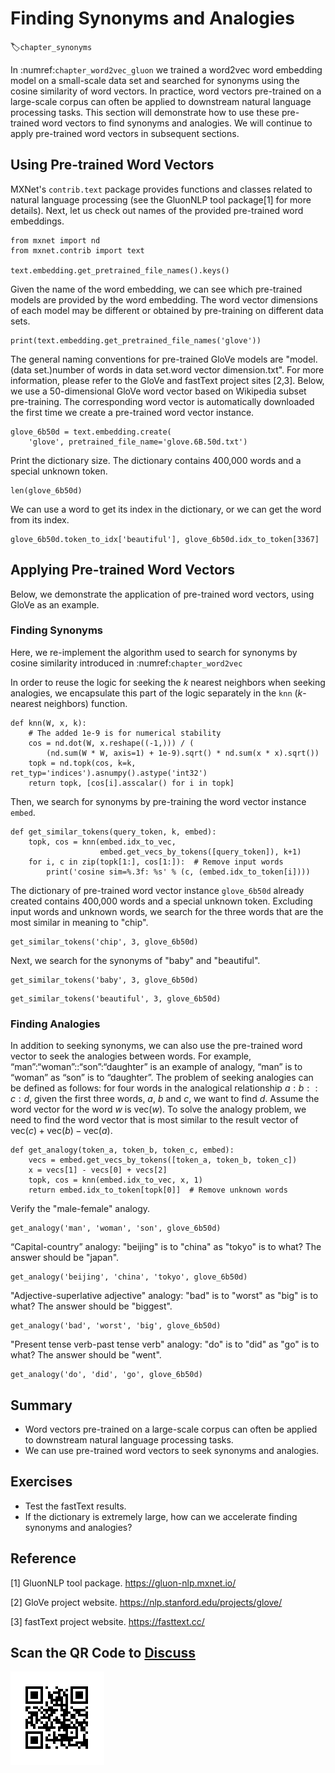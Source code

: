 # Finding Synonyms and Analogies
:label:`chapter_synonyms`

In :numref:`chapter_word2vec_gluon` we trained a word2vec word embedding model
on a small-scale data set and searched for synonyms using the cosine similarity
of word vectors. In practice, word vectors pre-trained on a large-scale corpus
can often be applied to downstream natural language processing tasks. This
section will demonstrate how to use these pre-trained word vectors to find
synonyms and analogies. We will continue to apply pre-trained word vectors in
subsequent sections.

## Using Pre-trained Word Vectors

MXNet's `contrib.text` package provides functions and classes related to natural language processing (see the GluonNLP tool package[1] for more details). Next, let us check out names of the provided pre-trained word embeddings.

```{.python .input}
from mxnet import nd
from mxnet.contrib import text

text.embedding.get_pretrained_file_names().keys()
```

Given the name of the word embedding, we can see which pre-trained models are provided by the word embedding. The word vector dimensions of each model may be different or obtained by pre-training on different data sets.

```{.python .input  n=35}
print(text.embedding.get_pretrained_file_names('glove'))
```

The general naming conventions for pre-trained GloVe models are "model.(data set.)number of words in data set.word vector dimension.txt". For more information, please refer to the GloVe and fastText project sites [2,3]. Below, we use a 50-dimensional GloVe word vector based on Wikipedia subset pre-training. The corresponding word vector is automatically downloaded the first time we create a pre-trained word vector instance.

```{.python .input  n=11}
glove_6b50d = text.embedding.create(
    'glove', pretrained_file_name='glove.6B.50d.txt')
```

Print the dictionary size. The dictionary contains 400,000 words and a special unknown token.

```{.python .input}
len(glove_6b50d)
```

We can use a word to get its index in the dictionary, or we can get the word from its index.

```{.python .input  n=12}
glove_6b50d.token_to_idx['beautiful'], glove_6b50d.idx_to_token[3367]
```

## Applying Pre-trained Word Vectors

Below, we demonstrate the application of pre-trained word vectors, using GloVe as an example.

### Finding Synonyms

Here, we re-implement the algorithm used to search for synonyms by cosine
similarity introduced in :numref:`chapter_word2vec`

In order to reuse the logic for seeking the $k$ nearest neighbors when
seeking analogies, we encapsulate this part of the logic separately in the `knn`
($k$-nearest neighbors) function.

```{.python .input}
def knn(W, x, k):
    # The added 1e-9 is for numerical stability
    cos = nd.dot(W, x.reshape((-1,))) / (
        (nd.sum(W * W, axis=1) + 1e-9).sqrt() * nd.sum(x * x).sqrt())
    topk = nd.topk(cos, k=k, ret_typ='indices').asnumpy().astype('int32')
    return topk, [cos[i].asscalar() for i in topk]
```

Then, we search for synonyms by pre-training the word vector instance `embed`.

```{.python .input}
def get_similar_tokens(query_token, k, embed):
    topk, cos = knn(embed.idx_to_vec,
                    embed.get_vecs_by_tokens([query_token]), k+1)
    for i, c in zip(topk[1:], cos[1:]):  # Remove input words
        print('cosine sim=%.3f: %s' % (c, (embed.idx_to_token[i])))
```

The dictionary of pre-trained word vector instance `glove_6b50d` already created contains 400,000 words and a special unknown token. Excluding input words and unknown words, we search for the three words that are the most similar in meaning to "chip".

```{.python .input}
get_similar_tokens('chip', 3, glove_6b50d)
```

Next, we search for the synonyms of "baby" and "beautiful".

```{.python .input}
get_similar_tokens('baby', 3, glove_6b50d)
```

```{.python .input}
get_similar_tokens('beautiful', 3, glove_6b50d)
```

### Finding Analogies

In addition to seeking synonyms, we can also use the pre-trained word vector to seek the analogies between words. For example, “man”:“woman”::“son”:“daughter” is an example of analogy, “man” is to “woman” as “son” is to “daughter”. The problem of seeking analogies can be defined as follows: for four words in the analogical relationship $a : b :: c : d$, given the first three words, $a$, $b$ and $c$, we want to find $d$. Assume the word vector for the word $w$ is $\text{vec}(w)$. To solve the analogy problem, we need to find the word vector that is most similar to the result vector of $\text{vec}(c)+\text{vec}(b)-\text{vec}(a)$.

```{.python .input}
def get_analogy(token_a, token_b, token_c, embed):
    vecs = embed.get_vecs_by_tokens([token_a, token_b, token_c])
    x = vecs[1] - vecs[0] + vecs[2]
    topk, cos = knn(embed.idx_to_vec, x, 1)
    return embed.idx_to_token[topk[0]]  # Remove unknown words
```

Verify the "male-female" analogy.

```{.python .input  n=18}
get_analogy('man', 'woman', 'son', glove_6b50d)
```

“Capital-country” analogy: "beijing" is to "china" as "tokyo" is to what? The answer should be "japan".

```{.python .input  n=19}
get_analogy('beijing', 'china', 'tokyo', glove_6b50d)
```

"Adjective-superlative adjective" analogy: "bad" is to "worst" as "big" is to what? The answer should be "biggest".

```{.python .input  n=20}
get_analogy('bad', 'worst', 'big', glove_6b50d)
```

"Present tense verb-past tense verb" analogy: "do" is to "did" as "go" is to what? The answer should be "went".

```{.python .input  n=21}
get_analogy('do', 'did', 'go', glove_6b50d)
```

## Summary

* Word vectors pre-trained on a large-scale corpus can often be applied to downstream natural language processing tasks.
* We can use pre-trained word vectors to seek synonyms and analogies.


## Exercises

* Test the fastText results.
* If the dictionary is extremely large, how can we accelerate finding synonyms and analogies?




## Reference

[1] GluonNLP tool package. https://gluon-nlp.mxnet.io/

[2] GloVe project website. https://nlp.stanford.edu/projects/glove/

[3] fastText project website. https://fasttext.cc/

## Scan the QR Code to [Discuss](https://discuss.mxnet.io/t/2390)

![](../img/qr_similarity-analogy.svg)
